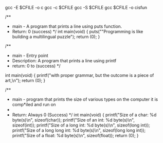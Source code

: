 gcc -E $CFILE -o c
gcc -c $CFILE
gcc -S $CFILE
gcc $CFILE -o cisfun

/**
* main - A program that prints a line using puts function.
* Return: 0 (success)
*/
int main(void)
{
        puts("\"Programming is like building a multilingual puzzle");
        return (0);
}

/**
 * main - Entry point
 * Description: A program that prints a line using printf
 * return: 0 to (success)
 */

int main(void)
{
        printf("with proper grammar, but the outcome is a piece of art,\n");
        return (0);
}

/**
* main - program that prints the size of various types on the computer it is comp*iled and run on
*
* Return: Always 0 (Success)
*/
int main(void)
{
        printf("Size of a char: %d byte(s)\n", sizeof(char));
        printf("Size of an int: %d byte(s)\n", sizeof(int));
        printf("Size of a long int: %d byte(s)\n", sizeof(long int));
        printf("Size of a long long int: %d byte(s)\n", sizeof(long long int));
        printf("Size of a float: %d byte(s)\n", sizeof(float));
        return (0);
}
